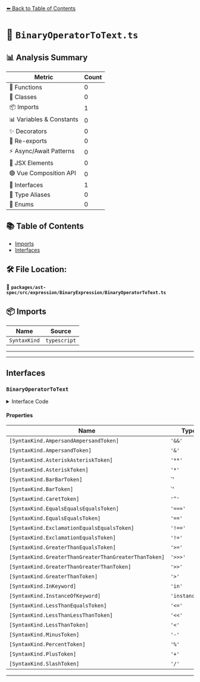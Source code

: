 [⬅️ Back to Table of Contents](../../../../../index.md)

# 📄 `BinaryOperatorToText.ts`

## 📊 Analysis Summary

| Metric | Count |
|--------|-------|
| 🔧 Functions | 0 |
| 🧱 Classes | 0 |
| 📦 Imports | 1 |
| 📊 Variables & Constants | 0 |
| ✨ Decorators | 0 |
| 🔄 Re-exports | 0 |
| ⚡ Async/Await Patterns | 0 |
| 💠 JSX Elements | 0 |
| 🟢 Vue Composition API | 0 |
| 📐 Interfaces | 1 |
| 📑 Type Aliases | 0 |
| 🎯 Enums | 0 |

## 📚 Table of Contents

- [Imports](#imports)
- [Interfaces](#interfaces)

## 🛠️ File Location:
📂 **`packages/ast-spec/src/expression/BinaryExpression/BinaryOperatorToText.ts`**

## 📦 Imports

| Name | Source |
|------|--------|
| `SyntaxKind` | `typescript` |


---


---

## Interfaces

### `BinaryOperatorToText`

<details><summary>Interface Code</summary>

```ts
export interface BinaryOperatorToText {
  // logical
  [SyntaxKind.AmpersandAmpersandToken]: '&&';
  // bitwise
  [SyntaxKind.AmpersandToken]: '&';

  // math
  [SyntaxKind.AsteriskAsteriskToken]: '**';
  [SyntaxKind.AsteriskToken]: '*';
  [SyntaxKind.BarBarToken]: '||';
  [SyntaxKind.BarToken]: '|';
  [SyntaxKind.CaretToken]: '^';
  [SyntaxKind.EqualsEqualsEqualsToken]: '===';

  [SyntaxKind.EqualsEqualsToken]: '==';
  [SyntaxKind.ExclamationEqualsEqualsToken]: '!==';
  [SyntaxKind.ExclamationEqualsToken]: '!=';
  [SyntaxKind.GreaterThanEqualsToken]: '>=';
  [SyntaxKind.GreaterThanGreaterThanGreaterThanToken]: '>>>';
  [SyntaxKind.GreaterThanGreaterThanToken]: '>>';

  [SyntaxKind.GreaterThanToken]: '>';
  [SyntaxKind.InKeyword]: 'in';
  [SyntaxKind.InstanceOfKeyword]: 'instanceof';
  [SyntaxKind.LessThanEqualsToken]: '<=';
  [SyntaxKind.LessThanLessThanToken]: '<<';
  [SyntaxKind.LessThanToken]: '<';
  [SyntaxKind.MinusToken]: '-';
  [SyntaxKind.PercentToken]: '%';
  [SyntaxKind.PlusToken]: '+';
  [SyntaxKind.SlashToken]: '/';
}
```
</details>

#### Properties

| Name | Type | Optional | Description |
|------|------|----------|-------------|
| `[SyntaxKind.AmpersandAmpersandToken]` | `'&&'` | ✗ |  |
| `[SyntaxKind.AmpersandToken]` | `'&'` | ✗ |  |
| `[SyntaxKind.AsteriskAsteriskToken]` | `'**'` | ✗ |  |
| `[SyntaxKind.AsteriskToken]` | `'*'` | ✗ |  |
| `[SyntaxKind.BarBarToken]` | `'||'` | ✗ |  |
| `[SyntaxKind.BarToken]` | `'|'` | ✗ |  |
| `[SyntaxKind.CaretToken]` | `'^'` | ✗ |  |
| `[SyntaxKind.EqualsEqualsEqualsToken]` | `'==='` | ✗ |  |
| `[SyntaxKind.EqualsEqualsToken]` | `'=='` | ✗ |  |
| `[SyntaxKind.ExclamationEqualsEqualsToken]` | `'!=='` | ✗ |  |
| `[SyntaxKind.ExclamationEqualsToken]` | `'!='` | ✗ |  |
| `[SyntaxKind.GreaterThanEqualsToken]` | `'>='` | ✗ |  |
| `[SyntaxKind.GreaterThanGreaterThanGreaterThanToken]` | `'>>>'` | ✗ |  |
| `[SyntaxKind.GreaterThanGreaterThanToken]` | `'>>'` | ✗ |  |
| `[SyntaxKind.GreaterThanToken]` | `'>'` | ✗ |  |
| `[SyntaxKind.InKeyword]` | `'in'` | ✗ |  |
| `[SyntaxKind.InstanceOfKeyword]` | `'instanceof'` | ✗ |  |
| `[SyntaxKind.LessThanEqualsToken]` | `'<='` | ✗ |  |
| `[SyntaxKind.LessThanLessThanToken]` | `'<<'` | ✗ |  |
| `[SyntaxKind.LessThanToken]` | `'<'` | ✗ |  |
| `[SyntaxKind.MinusToken]` | `'-'` | ✗ |  |
| `[SyntaxKind.PercentToken]` | `'%'` | ✗ |  |
| `[SyntaxKind.PlusToken]` | `'+'` | ✗ |  |
| `[SyntaxKind.SlashToken]` | `'/'` | ✗ |  |


---